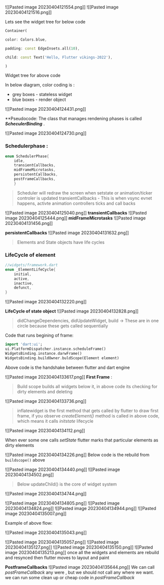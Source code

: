

![[Pasted image 20230404121554.png]]
![[Pasted image 20230404121516.png]]

Lets see the widget tree for below code

```dart
Container(

color: Colors.blue,

padding: const EdgeInsets.all(10),

child: const Text('Hello, Flutter vikings-2022'),

)
```
Widget tree for above code

In below diagram, color coding is :
- grey boxes - stateless widget
- blue boxes - render object

![[Pasted image 20230404124431.png]]


**Pseudocode:
The class that manages rendening phases is called ***ScheculerBinding*** . 

![[Pasted image 20230404124730.png]]

### Schedulerphase :
```dart
enum SchedulerPhase{
	idle,
	transientCallbacks,
	midFrameMicrotasks,
	persistentCallbacks,
	postFrameCallbacks,
	}
```


> Scheduler will redraw the screen when setstate or animation/ticker controler is updated
> transientCallbacks - This is when vsync evnet happens, activte animation controllers ticks and call backs

![[Pasted image 20230404125040.png]]
**transientCallbacks**
![[Pasted image 20230404125444.png]]
**midFrameMicrotasks**
![[Pasted image 20230404131456.png]]

**persistentCallbacks**
![[Pasted image 20230404131632.png]]

> Elements and State objects have life cycles

### LifeCycle of element

```dart
//widgets/framework.dart
enum _ElementLifeCycle{
	initial,
	active,
	inactive,
	defunct,
}
```

![[Pasted image 20230404132220.png]]

**LifeCycle of state object**
![[Pasted image 20230404132828.png]]

>didChangeDependencies, didUpdateWidget, build -> These are in one circle because these gets  called sequentially

Code that runs begining of frame:
```dart
import 'dart:ui';
ui.PlatformDispatcher.instance.scheduleFrame()
WidgetsBinding.instance.darwFrame()
WidgetsBinding.buildOwner.buldScope(Element element)

```
Above code is the handshake between flutter and dart engine

![[Pasted image 20230404133617.png]]
**First Frame** :
> Build scope builds all widgets below it, in above code its checking for dirty elements and deleting

![[Pasted image 20230404133736.png]]
> inflatewidget is the first method that gets called by flutter to draw first frame, if you observe *createElement()* method is called in above code, which means it calls *initstate* lifecycle

![[Pasted image 20230404134112.png]]

When ever some one calls *setState* flutter marks that particular elements as dirty elements

![[Pasted image 20230404134226.png]]
Below code is the rebuild from `buildscope()` above

![[Pasted image 20230404134440.png]]
![[Pasted image 20230404134502.png]]
> Below updateChild() is the core of widget system

![[Pasted image 20230404134744.png]]

![[Pasted image 20230404134805.png]]
![[Pasted image 20230404134824.png]]
![[Pasted image 20230404134944.png]]
![[Pasted image 20230404135007.png]]

Example of above flow:

![[Pasted image 20230404135043.png]]

![[Pasted image 20230404135057.png]]
![[Pasted image 20230404135127.png]]
![[Pasted image 20230404135150.png]]
![[Pasted image 20230404135213.png]]
once all the widgets and elements are rebuild and resynced then flutter moves to layout and paint

**PostframeCallbacks**
![[Pasted image 20230404135644.png]]
We can call *postFrameCallback* any were , but we should not call any where we want. we can run some clean up or cheap code in *postFrameCallback*

